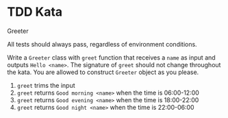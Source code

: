 # TDD Kata
Greeter

All tests should always pass, regardless of environment conditions.

Write a `Greeter` class with `greet` function that receives a `name` as input and outputs `Hello <name>`. The signature of `greet` should not change throughout the kata. You are allowed to construct `Greeter` object as you please.

1. `greet` trims the input
2. `greet` returns `Good morning <name>` when the time is 06:00-12:00
3. `greet` returns `Good evening <name>` when the time is 18:00-22:00
4. `greet` returns `Good night <name>` when the time is 22:00-06:00
